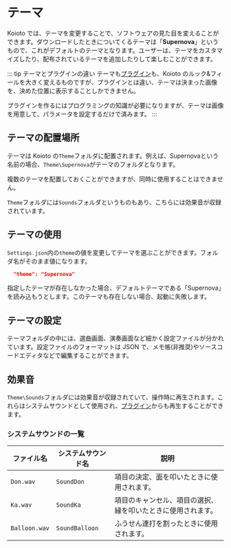 # テーマ

Koioto では、テーマを変更することで、ソフトウェアの見た目を変えることができます。ダウンロードしたときについてくるテーマは「**Supernova**」というもので、これがデフォルトのテーマとなります。ユーザーは、テーマをカスタマイズしたり、配布されているテーマを追加したりして楽しむことができます。

::: tip テーマとプラグインの違い
テーマも[プラグイン](/plugin/)も、Koioto のルック&フィールを大きく変えるものですが、プラグインとは違い、テーマは決まった画像を、決めた位置に表示することしかできません。

プラグインを作るにはプログラミングの知識が必要になりますが、テーマは画像を用意して、パラメータを設定するだけで済みます。
:::

## テーマの配置場所

テーマは Koioto の``Theme``フォルダに配置されます。例えば、Supernovaという名前の場合、``Theme\Supernova``がテーマのフォルダとなります。

複数のテーマを配置しておくことができますが、同時に使用することはできません。

``Theme``フォルダには``Sounds``フォルダというものもあり、こちらには効果音が収録されています。

## テーマの使用

``Settings.json``内の``theme``の値を変更してテーマを選ぶことができます。フォルダ名がそのまま値になります。

```json {1}
  "theme": "Supernova"
```

指定したテーマが存在しなかった場合、デフォルトテーマである「Supernova」を読み込もうとします。このテーマも存在しない場合、起動に失敗します。

## テーマの設定

テーマフォルダの中には、選曲画面、演奏画面など細かく設定ファイルが分かれています。設定ファイルのフォーマットは JSON で、メモ帳(非推奨)やソースコードエディタなどで編集することができます。

## 効果音

``Theme\Sounds``フォルダには効果音が収録されていて、操作時に再生されます。これらはシステムサウンドとして使用され、[プラグイン](/plugin/)からも再生することができます。

### システムサウンドの一覧

| ファイル名 | システムサウンド名 | 説明 |
| --- | --- | --- |
| ``Don.wav`` | ``SoundDon`` | 項目の決定、面を叩いたときに使用されます。 |
| ``Ka.wav`` | ``SoundKa`` | 項目のキャンセル、項目の選択、縁を叩いたときに使用されます。 |
| ``Balloon.wav`` | ``SoundBalloon`` | ふうせん連打を割ったときに使用されます。 |